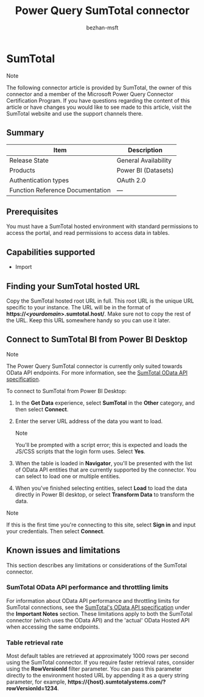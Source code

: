 ﻿---
title: Power Query SumTotal connector
description: Provides basic information and prerequisites for the SumTotal connector, and outlines limitations and issues.
author: bezhan-msft

ms.topic: conceptual
ms.date: 6/15/2022
ms.author: bezhan
LocalizationGroup: reference
---

# SumTotal

>[!Note]
>The following connector article is provided by SumTotal, the owner of this connector and a member of the Microsoft Power Query Connector Certification Program. If you have questions regarding the content of this article or have changes you would like to see made to this article, visit the SumTotal website and use the support channels there.

## Summary

| Item | Description |
| ---- | ----------- |
| Release State | General Availability |
| Products | Power BI (Datasets) |
| Authentication types | OAuth 2.0 |
| Function Reference Documentation | &mdash; |

## Prerequisites

You must have a SumTotal hosted environment with standard permissions to access the portal, and read permissions to access data in tables.

## Capabilities supported

* Import

## Finding your SumTotal hosted URL

Copy the SumTotal hosted root URL in full. This root URL is the unique URL specific to your instance. The URL will be in the format of **https://\<*yourdomain*>.sumtotal.host/**. Make sure not to copy the rest of the URL. Keep this URL somewhere handy so you can use it later.

## Connect to SumTotal BI from Power BI Desktop

>[!NOTE]
>The Power Query SumTotal connector is currently only suited towards OData API endpoints. For more information, see the [SumTotal OData API specification](https://marketplace.sumtotalsystems.com/Home/ODataAPI).

To connect to SumTotal from Power BI Desktop:

1. In the **Get Data** experience, select **SumTotal** in the **Other** category, and then select **Connect**.

2. Enter the server URL address of the data you want to load.

   >[!NOTE]
   >You'll be prompted with a script error; this is expected and loads the JS/CSS scripts that the login form uses. Select **Yes**.

3. When the table is loaded in **Navigator**, you'll be presented with the list of OData API entities that are currently supported by the connector. You can select to load one or multiple entities.

4. When you've finished selecting entities, select **Load** to load the data directly in Power BI desktop, or select **Transform Data** to transform the data.

>[!NOTE]
>If this is the first time you're connecting to this site, select **Sign in** and input your credentials. Then select **Connect**.

## Known issues and limitations

This section describes any limitations or considerations of the SumTotal connector.

### SumTotal OData API performance and throttling limits

For information about OData API performance and throttling limits for SumTotal connections, see the [SumTotal's OData API specification](https://marketplace.sumtotalsystems.com/Home/ODataAPI) under the **Important Notes** section. These limitations apply to both the SumTotal connector (which uses the OData API) and the 'actual' OData Hosted API when accessing the same endpoints.

### Table retrieval rate

Most default tables are retrieved at approximately 1000 rows per second using the SumTotal connector. If you require faster retrieval rates, consider using the **RowVersionId** filter parameter. You can pass this parameter directly to the environment hosted URL by appending it as a query string parameter, for example, **https://{host}.sumtotalystems.com/?rowVersionId=1234**.

